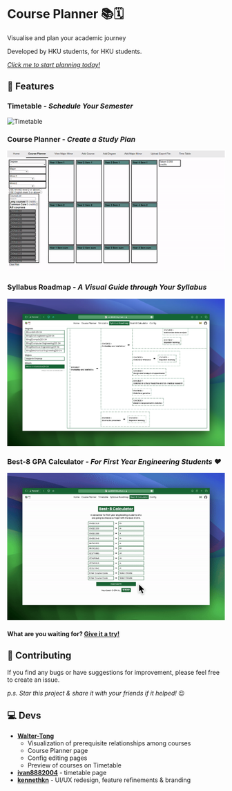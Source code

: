 
# Course Planner 📚🗓️

Visualise and plan your academic journey

Developed by HKU students, for HKU students.

*[Click me to start planning today!](https://ivan8882004.github.io/HKUCoursePlanner-Reviewer/)*

## :rocket: Features

### Timetable - *Schedule Your Semester*

<img src="screenshot/timetable.gif" alt="Timetable">

### Course Planner - *Create a Study Plan*

<img src="screenshot/course-planner.gif" alt="Course Planner">

### Syllabus Roadmap - *A Visual Guide through Your Syllabus*

<img src="screenshot/syllabus-roadmap.png" alt="Syllabus Roadmap">

### Best-8 GPA Calculator - *For First Year Engineering Students :heart:*

<img src="screenshot/best-8.gif" alt="Best-8 Calculator">

#### What are you waiting for? [Give it a try!]((https://ivan8882004.github.io/HKUCoursePlanner-Reviewer/))

## :handshake: Contributing

If you find any bugs or have suggestions for improvement, please feel free to create an issue.

*p.s. Star this project & share it with your friends if it helped!* :wink:

## 💻 Devs

- [**Walter-Tong**](https://github.com/Walter-Tong)
  - Visualization of prerequisite relationships among courses
  - Course Planner page
  - Config editing pages
  - Preview of courses on Timetable
- [**ivan8882004**](https://github.com/ivan8882004) - timetable page
- [**kennethkn**](https://github.com/kennethkn) - UI/UX redesign, feature refinements & branding
